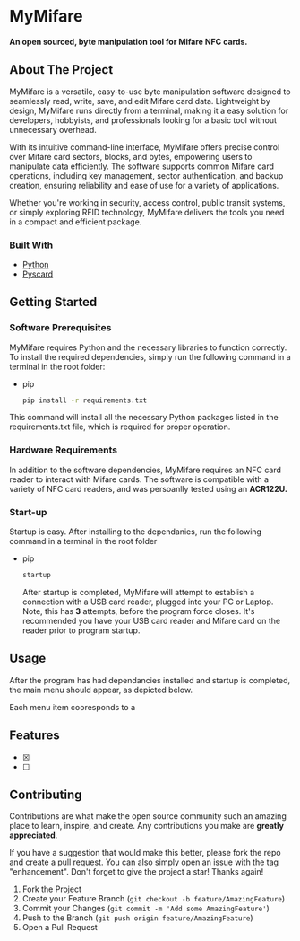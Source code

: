 <!-- PROJECT LOGO -->
<br />


  # MyMifare


   <h4>An open sourced, byte manipulation tool for Mifare NFC cards.</h4>
 
   
</div>


<!-- ABOUT THE PROJECT -->
## About The Project

MyMifare is a versatile, easy-to-use byte manipulation software designed to seamlessly read, write, save, and edit Mifare card data. Lightweight by design, MyMifare runs directly from a terminal, making it a easy solution for developers, hobbyists, and professionals looking for a basic tool without unnecessary overhead.

With its intuitive command-line interface, MyMifare offers precise control over Mifare card sectors, blocks, and bytes, empowering users to manipulate data efficiently. The software supports common Mifare card operations, including key management, sector authentication, and backup creation, ensuring reliability and ease of use for a variety of applications.

Whether you're working in security, access control, public transit systems, or simply exploring RFID technology, MyMifare delivers the tools you need in a compact and efficient package.


### Built With

* [Python](https://www.python.org/)
* [Pyscard](https://pyscard.sourceforge.io/)


<!-- GETTING STARTED -->
## Getting Started

### Software Prerequisites

MyMifare requires Python and the necessary libraries to function correctly. To install the required dependencies, simply run the following command in a terminal in the root folder:

* pip
  ```sh
  pip install -r requirements.txt
  ```

 This command will install all the necessary Python packages listed in the requirements.txt file, which is required for proper operation.

### Hardware Requirements
In addition to the software dependencies, MyMifare requires an NFC card reader to interact with Mifare cards. The software is compatible with a variety of NFC card readers, and was persoanlly tested using an **ACR122U.**

### Start-up

Startup is easy. After installing to the dependanies, run the following command in a terminal in the root folder
* pip
  ```sh
  startup
  ```

  After startup is completed, MyMifare will attempt to establish a connection with a USB card reader, plugged into your PC or Laptop. Note, this has **3** attempts, before the program force closes. It's recommended you have your USB card reader and Mifare card on the reader prior to program startup. 


<!-- USAGE EXAMPLES -->
## Usage
After the program has had dependancies installed and startup is completed, the main menu should appear, as depicted below.

Each menu item cooresponds to a 




<!-- ROADMAP -->
## Features

- [x] 
- [ ]



<!-- CONTRIBUTING -->
## Contributing

Contributions are what make the open source community such an amazing place to learn, inspire, and create. Any contributions you make are **greatly appreciated**.

If you have a suggestion that would make this better, please fork the repo and create a pull request. You can also simply open an issue with the tag "enhancement".
Don't forget to give the project a star! Thanks again!

1. Fork the Project
2. Create your Feature Branch (`git checkout -b feature/AmazingFeature`)
3. Commit your Changes (`git commit -m 'Add some AmazingFeature'`)
4. Push to the Branch (`git push origin feature/AmazingFeature`)
5. Open a Pull Request


